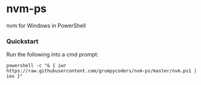 # nvm-ps
nvm for Windows in PowerShell

### Quickstart
Run the following into a cmd prompt:
```
powershell -c "& { iwr https://raw.githubusercontent.com/grumpycoders/nvm-ps/master/nvm.ps1 | iex }"
```
